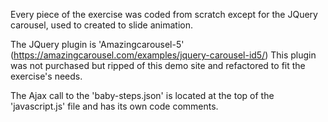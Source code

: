 
Every piece of the exercise was coded from scratch except for the JQuery carousel, used to created to slide animation.

The JQuery plugin is 'Amazingcarousel-5' (https://amazingcarousel.com/examples/jquery-carousel-id5/)
This plugin was not purchased but ripped of this demo site and refactored to fit the exercise's needs.

The Ajax call to the 'baby-steps.json' is located at the top of the 'javascript.js' file and has its own code comments.
